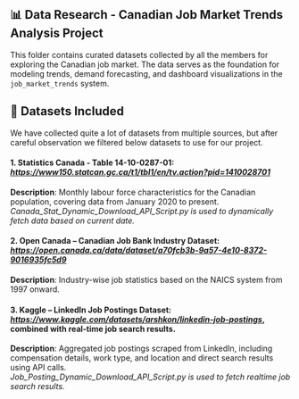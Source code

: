 ## 📊 Data Research - Canadian Job Market Trends Analysis Project

This folder contains curated datasets collected by all the members for exploring the Canadian job market. The data serves as the foundation for modeling trends, demand forecasting, and dashboard visualizations in the `job_market_trends` system.

## 📁 Datasets Included

We have collected quite a lot of datasets from multiple sources, but after careful observation we filtered below datasets to use for our project.

#### 1. Statistics Canada - Table 14-10-0287-01: *https://www150.statcan.gc.ca/t1/tbl1/en/tv.action?pid=1410028701* 
**Description**: Monthly labour force characteristics for the Canadian population, covering data from January 2020 to present.  
*Canada_Stat_Dynamic_Download_API_Script.py is used to dynamically fetch data based on current date.* 

#### 2. Open Canada – Canadian Job Bank Industry Dataset: *https://open.canada.ca/data/dataset/a70fcb3b-9a57-4e10-8372-9016935fc5d9* 
**Description**: Industry-wise job statistics based on the NAICS system from 1997 onward.  

#### 3. Kaggle – LinkedIn Job Postings Dataset: *https://www.kaggle.com/datasets/arshkon/linkedin-job-postings*,  combined with real-time job search results.
**Description**: Aggregated job postings scraped from LinkedIn, including compensation details, work type, and location and direct search results using API calls.  
*Job_Posting_Dynamic_Download_API_Script.py is used to fetch realtime job search results.*


